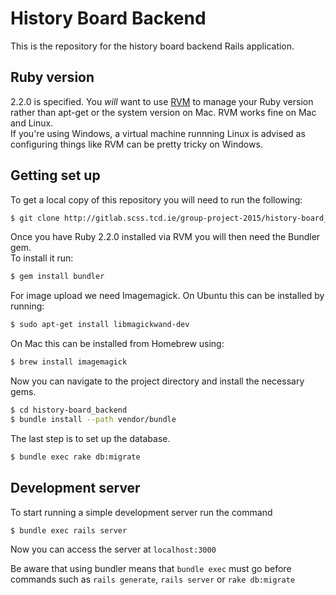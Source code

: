 # History Board Backend

This is the repository for the history board backend Rails application.

## Ruby version

2.2.0 is specified. You *will* want to use [RVM](http:/rvm.io "RVM") to manage your Ruby version rather than apt-get or the system version on Mac. RVM works fine on Mac and Linux.  
If you're using Windows, a virtual machine runnning Linux is advised as configuring things like RVM can be pretty tricky on Windows.

## Getting set up

To get a local copy of this repository you will need to run the following:
```bash
$ git clone http://gitlab.scss.tcd.ie/group-project-2015/history-board_backend.git
```
Once you have Ruby 2.2.0 installed via RVM you will then need the Bundler gem.  
To install it run:
```bash
$ gem install bundler
```
For image upload we need Imagemagick. On Ubuntu this can be installed by running:
```bash
$ sudo apt-get install libmagickwand-dev
```
On Mac this can be installed from Homebrew using:
```bash
$ brew install imagemagick
```
Now you can navigate to the project directory and install the necessary gems.
```bash
$ cd history-board_backend
$ bundle install --path vendor/bundle
```
The last step is to set up the database.
```bash
$ bundle exec rake db:migrate
```

## Development server

To start running a simple development server run the command
```bash
$ bundle exec rails server
```  
Now you can access the server at `localhost:3000`

Be aware that using bundler means that `bundle exec` must go before commands such as `rails generate`, `rails server` or `rake db:migrate`
